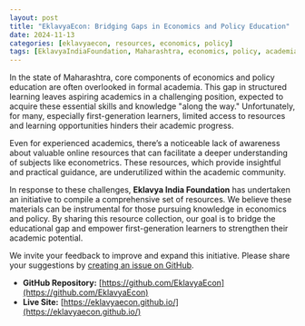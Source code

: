 ```yaml
---
layout: post
title: "EklavyaEcon: Bridging Gaps in Economics and Policy Education"
date: 2024-11-13
categories: [eklavyaecon, resources, economics, policy]
tags: [EklavyaIndiaFoundation, Maharashtra, economics, policy, academia, resources, first-generation learners]
---
```


In the state of Maharashtra, core components of economics and policy education are often overlooked in formal academia. This gap in structured learning leaves aspiring academics in a challenging position, expected to acquire these essential skills and knowledge "along the way." Unfortunately, for many, especially first-generation learners, limited access to resources and learning opportunities hinders their academic progress.

Even for experienced academics, there’s a noticeable lack of awareness about valuable online resources that can facilitate a deeper understanding of subjects like econometrics. These resources, which provide insightful and practical guidance, are underutilized within the academic community.

In response to these challenges, **Eklavya India Foundation** has undertaken an initiative to compile a comprehensive set of resources. We believe these materials can be instrumental for those pursuing knowledge in economics and policy. By sharing this resource collection, our goal is to bridge the educational gap and empower first-generation learners to strengthen their academic potential.

We invite your feedback to improve and expand this initiative. Please share your suggestions by [creating an issue on GitHub](https://github.com/EklavyaEcon).

- **GitHub Repository:** [https://github.com/EklavyaEcon](https://github.com/EklavyaEcon)
- **Live Site:** [https://eklavyaecon.github.io/](https://eklavyaecon.github.io/)
